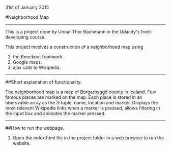 31st of January 2015

#Neighborhood Map

*******************************************************************************************

This is a project done by Unnar Thor Bachmann in the Udacity's front-developing course.

This project involves a construction of a neighborhood map using

1. the Knockout framwork.
2. Google maps.
3. ajax calls to Wikipedia.
*******************************************************************************************
##Short explanation of functionality.

The neighborhood map is a map of Borgarbyggð county in Iceland. Few famous places are marked on the map. Each place is stored in an obersvable array as the 3-tuple: name, location and marker. Displays the most relevent Wikipedia links when a marker is pressed, allows filtering in the input box and animates the marker pressed.

*******************************************************************************************
##How to run the webpage.

1. Open the index.html file in the project folder in a web browser to run the website.


